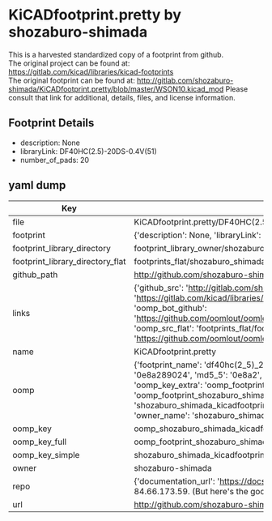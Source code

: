 # KiCADfootprint.pretty by shozaburo-shimada  
This is a harvested standardized copy of a footprint from github.  
The original project can be found at:  
https://gitlab.com/kicad/libraries/kicad-footprints  
The original footprint can be found at:
http://gitlab.com/shozaburo-shimada/KiCADfootprint.pretty/blob/master/WSON10.kicad_mod
Please consult that link for additional, details, files, and license information.  
## Footprint Details
* description: None  
* libraryLink: DF40HC(2.5)-20DS-0.4V(51)  
* number_of_pads: 20  
## yaml dump  
| Key | Value |  
| --- | --- |  
| file | KiCADfootprint.pretty/DF40HC(2.5)-20DS-0.4V(51).kicad_mod |  
| footprint | {'description': None, 'libraryLink': 'DF40HC(2.5)-20DS-0.4V(51)', 'number_of_pads': 20} |  
| footprint_library_directory | footprint_library_owner/shozaburo-shimada_KiCADfootprint.pretty |  
| footprint_library_directory_flat | footprints_flat/shozaburo_shimada_kicadfootprint_df40hc(2_5)_20ds_0_4v(51)/working |  
| github_path | http://github.com/shozaburo-shimada/KiCADfootprint.pretty/blob/master/DF40HC(2.5)-20DS-0.4V(51).kicad_mod |  
| links | {'github_src': 'http://gitlab.com/shozaburo-shimada/KiCADfootprint.pretty/blob/master/WSON10.kicad_mod', 'github_src_repo': 'https://gitlab.com/kicad/libraries/kicad-footprints', 'oomp_bot': 'footprints/shozaburo_shimada_kicadfootprint_df40hc(2_5)_20ds_0_4v(51)/working', 'oomp_bot_github': 'https://github.com/oomlout/oomlout_oomp_footprint_bot/tree/main/footprints/shozaburo_shimada_kicadfootprint_df40hc(2_5)_20ds_0_4v(51)/working', 'oomp_src_flat': 'footprints_flat/footprints_flat/shozaburo_shimada_kicadfootprint_df40hc(2_5)_20ds_0_4v(51)/working', 'oomp_src_flat_github': 'https://github.com/oomlout/oomlout_oomp_footprint_src/tree/main/footprints_flat/shozaburo_shimada_kicadfootprint_df40hc(2_5)_20ds_0_4v(51)/working'} |  
| name | KiCADfootprint.pretty |  
| oomp | {'footprint_name': 'df40hc(2_5)_20ds_0_4v(51)', 'library_name': 'kicadfootprint', 'md5': '0e8a289024566eb20644f4e2a6066a81', 'md5_10': '0e8a289024', 'md5_5': '0e8a2', 'md5_6': '0e8a28', 'oomp_key': 'oomp_shozaburo_shimada_kicadfootprint_df40hc(2_5)_20ds_0_4v(51)', 'oomp_key_extra': 'oomp_footprint_shozaburo_shimada_kicadfootprint_df40hc(2_5)_20ds_0_4v(51)', 'oomp_key_full': 'oomp_footprint_shozaburo_shimada_kicadfootprint_df40hc(2_5)_20ds_0_4v(51)_0e8a28', 'oomp_key_simple': 'shozaburo_shimada_kicadfootprint_df40hc(2_5)_20ds_0_4v(51)', 'original_filename': 'KiCADfootprint.pretty/DF40HC(2.5)-20DS-0.4V(51).kicad_mod', 'owner_name': 'shozaburo_shimada'} |  
| oomp_key | oomp_shozaburo_shimada_kicadfootprint_df40hc(2_5)_20ds_0_4v(51) |  
| oomp_key_full | oomp_footprint_shozaburo_shimada_kicadfootprint_df40hc(2_5)_20ds_0_4v(51) |  
| oomp_key_simple | shozaburo_shimada_kicadfootprint_df40hc(2_5)_20ds_0_4v(51) |  
| owner | shozaburo-shimada |  
| repo | {'documentation_url': 'https://docs.github.com/rest/overview/resources-in-the-rest-api#rate-limiting', 'message': "API rate limit exceeded for 84.66.173.59. (But here's the good news: Authenticated requests get a higher rate limit. Check out the documentation for more details.)"} |  
| url | http://github.com/shozaburo-shimada/KiCADfootprint.pretty |  

